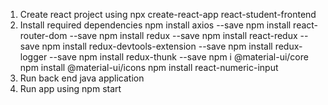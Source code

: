 1. Create react project using
    npx create-react-app react-student-frontend
2. Install required dependencies
    npm install axios --save
    npm install react-router-dom --save
    npm install redux --save
    npm install react-redux --save
    npm install redux-devtools-extension --save
    npm install redux-logger --save
    npm install redux-thunk --save
    npm i @material-ui/core
    npm install @material-ui/icons
    npm install react-numeric-input
3. Run back end java application
4. Run app using
    npm start